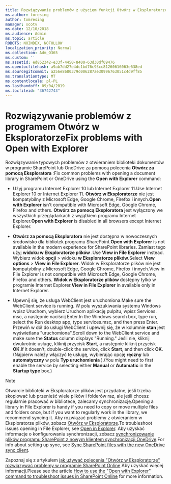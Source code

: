 ```yaml
---
title: Rozwiązywanie problemów z użyciem funkcji Otwórz w Eksploratorze
ms.author: toresing
author: tomresing
manager: scotv
ms.date: 12/10/2018
ms.audience: Admin
ms.topic: article
ROBOTS: NOINDEX, NOFOLLOW
localization_priority: Normal
ms.collection: Adm_O365
ms.custom: ''
ms.assetid: ed852342-e33f-4450-8400-63d30df09476
ms.openlocfilehash: a9ab7dd27e4dc1bd76c93cc81260616063e638ed
ms.sourcegitcommit: a256e8680379c006287ae30996763051c4d9ff85
ms.translationtype: MT
ms.contentlocale: pl-PL
ms.lasthandoff: 09/04/2019
ms.locfileid: "36742743"
---
```

# <a name="fix-problems-with-open-with-explorer"></a><span data-ttu-id="dc6b1-102">Rozwiązywanie problemów z programem Otwórz w Eksploratorze</span><span class="sxs-lookup"><span data-stu-id="dc6b1-102">Fix problems with Open with Explorer</span></span>

<span data-ttu-id="dc6b1-103">Rozwiązywanie typowych problemów z otwieraniem biblioteki dokumentów w programie SharePoint lub OneDrive za pomocą polecenia **Otwórz za pomocą Eksploratora** :</span><span class="sxs-lookup"><span data-stu-id="dc6b1-103">Fix common problems with opening a document library in SharePoint or OneDrive using the **Open with Explorer** command:</span></span> 
  
- <span data-ttu-id="dc6b1-104">Użyj programu Internet Explorer 10 lub Internet Explorer 11.</span><span class="sxs-lookup"><span data-stu-id="dc6b1-104">Use Internet Explorer 10 or Internet Explorer 11.</span></span> <span data-ttu-id="dc6b1-105">**Otwórz w Eksploratorze** nie jest kompatybilny z Microsoft Edge, Google Chrome, Firefox i innych.</span><span class="sxs-lookup"><span data-stu-id="dc6b1-105">**Open with Explorer** isn't compatible with Microsoft Edge, Google Chrome, Firefox and others.</span></span> <span data-ttu-id="dc6b1-106">**Otwórz za pomocą Eksploratora** jest wyłączony we wszystkich przeglądarkach z wyjątkiem programu Internet Explorer.</span><span class="sxs-lookup"><span data-stu-id="dc6b1-106">**Open with Explorer** is disabled in all browsers except Internet Explorer.</span></span> 
    
- <span data-ttu-id="dc6b1-107">**Otwórz za pomocą Eksploratora** nie jest dostępna w nowoczesnych środowisko dla bibliotek programu SharePoint.</span><span class="sxs-lookup"><span data-stu-id="dc6b1-107">**Open with Explorer** is not available in the modern experience for SharePoint libraries.</span></span> <span data-ttu-id="dc6b1-108">Zamiast tego użyj **widoku w Eksploratorze plików** .</span><span class="sxs-lookup"><span data-stu-id="dc6b1-108">Use **View in File Explorer** instead.</span></span> <span data-ttu-id="dc6b1-109">Wybierz widok **opcji** \> widoku **w Eksploratorze plików**.</span><span class="sxs-lookup"><span data-stu-id="dc6b1-109">Select **View options** \> **View in File Explorer**.</span></span> <span data-ttu-id="dc6b1-110">Widok w Eksploratorze plików nie jest kompatybilny z Microsoft Edge, Google Chrome, Firefox i innych.</span><span class="sxs-lookup"><span data-stu-id="dc6b1-110">View in File Explorer is not compatible with Microsoft Edge, Google Chrome, Firefox and others.</span></span> <span data-ttu-id="dc6b1-111">**Widok w Eksploratorze plików** dostępny tylko w programie Internet Explorer.</span><span class="sxs-lookup"><span data-stu-id="dc6b1-111">**View in File Explorer** in available only in Internet Explorer.</span></span> 
    
- <span data-ttu-id="dc6b1-112">Upewnij się, że usługa WebClient jest uruchomiona.</span><span class="sxs-lookup"><span data-stu-id="dc6b1-112">Make sure the WebClient service is running.</span></span> <span data-ttu-id="dc6b1-113">W polu wyszukiwania systemu Windows wpisz Uruchom, wybierz Uruchom aplikację pulpitu, wpisz Services. msc, a następnie naciśnij Enter.</span><span class="sxs-lookup"><span data-stu-id="dc6b1-113">In the Windows search box, type run, select the Run desktop app, type services.msc, and then press Enter.</span></span> <span data-ttu-id="dc6b1-114">Przewiń w dół do usługi WebClient i upewnij się, że w kolumnie **stan** jest wyświetlana "uruchomiona".</span><span class="sxs-lookup"><span data-stu-id="dc6b1-114">Scroll down to the WebClient service and make sure the **Status** column displays "Running."</span></span> <span data-ttu-id="dc6b1-115">Jeśli nie, kliknij dwukrotnie usługę, kliknij przycisk **Start**, a następnie kliknij przycisk **OK**.</span><span class="sxs-lookup"><span data-stu-id="dc6b1-115">If it doesn't, double-click the service, click **Start**, and then click **OK**.</span></span> <span data-ttu-id="dc6b1-116">(Najpierw należy włączyć tę usługę, wybierając opcję **ręczny** lub **automatyczny** w polu **Typ uruchomienia** ).</span><span class="sxs-lookup"><span data-stu-id="dc6b1-116">(You might need to first enable the service by selecting either **Manual** or **Automatic** in the **Startup type** box.)</span></span> 
    
> [!NOTE]
> <span data-ttu-id="dc6b1-117">Otwarcie biblioteki w Eksploratorze plików jest przydatne, jeśli trzeba skopiować lub przenieść wiele plików i folderów raz, ale jeśli chcesz regularnie pracować w bibliotece, zalecamy synchronizację.</span><span class="sxs-lookup"><span data-stu-id="dc6b1-117">Opening a library in File Explorer is handy if you need to copy or move multiple files and folders once, but if you want to regularly work in the library, we recommend syncing it.</span></span> <span data-ttu-id="dc6b1-118">Aby rozwiązać problemy z otwieraniem w Eksploratorze plików, zobacz [Otwórz w Eksploratorze](https://go.microsoft.com/fwlink/?linkid=871665).</span><span class="sxs-lookup"><span data-stu-id="dc6b1-118">To troubleshoot issues opening in File Explorer, see [Open in Explorer](https://go.microsoft.com/fwlink/?linkid=871665).</span></span> <span data-ttu-id="dc6b1-119">Aby uzyskać informacje o konfigurowaniu synchronizacji, zobacz [synchronizowanie plików programu SharePoint z nowym klientem synchronizacji OneDrive](https://go.microsoft.com/fwlink/?linkid=871666).</span><span class="sxs-lookup"><span data-stu-id="dc6b1-119">For info about setting up sync, see [Sync SharePoint files with the new OneDrive sync client](https://go.microsoft.com/fwlink/?linkid=871666).</span></span>
  
<span data-ttu-id="dc6b1-120">Zapoznaj się z artykułem [jak używać polecenia "Otwórz w Eksploratorze" rozwiązywać problemy w programie SharePoint Online](https://docs.microsoft.com/sharepoint/support/lists-and-libraries/troubleshoot-issues-using-open-with-explorer) Aby uzyskać więcej informacji.</span><span class="sxs-lookup"><span data-stu-id="dc6b1-120">Please see the article [How to use the "Open with Explorer" command to troubleshoot issues in SharePoint Online](https://docs.microsoft.com/sharepoint/support/lists-and-libraries/troubleshoot-issues-using-open-with-explorer) for more information.</span></span> 
  

